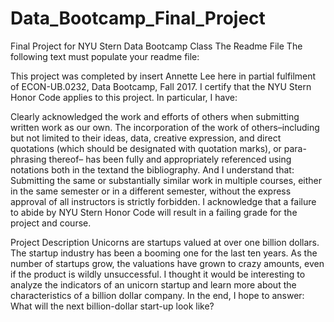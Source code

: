 # Data_Bootcamp_Final_Project
Final Project for NYU Stern Data Bootcamp Class 
The Readme File
The following text must populate your readme file:

This project was completed by insert Annette Lee here in partial fulfilment of ECON-UB.0232,
Data Bootcamp, Fall 2017. I certify that the NYU Stern Honor Code applies to this project. In particular, I have:

Clearly acknowledged the work and efforts of others when submitting written work as our own.
The incorporation of the work of others–including but not limited to their ideas, data, creative expression, and direct quotations (which should be designated with quotation marks), or para-phrasing thereof– has been fully and appropriately referenced using notations both in the textand the bibliography.
And I understand that:
Submitting the same or substantially similar work in multiple courses, either in the same semester
or in a different semester, without the express approval of all instructors is strictly forbidden. I acknowledge that a failure to abide by NYU Stern Honor Code will result in a failing grade for the project and course.

Project Description
Unicorns are startups valued at over one billion dollars. The startup industry has been a booming one for the last ten years. As the number of startups grow, the valuations have grown to crazy amounts, even if the product is wildly unsuccessful. I thought it would be interesting to analyze the indicators of an unicorn startup and learn more about the characteristics of a billion dollar company. In the end, I hope to answer: What will the next billion-dollar start-up look like?

